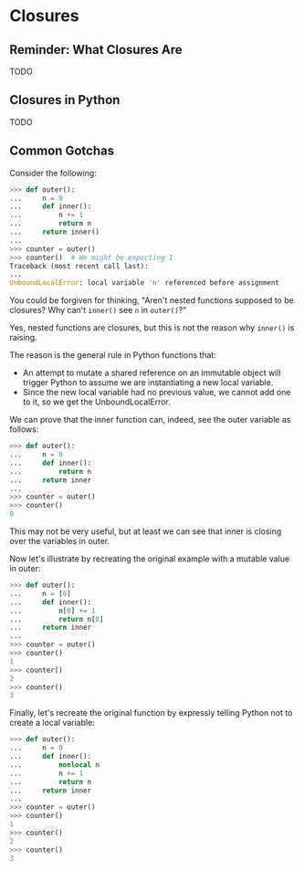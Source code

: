 Closures
========

Reminder: What Closures Are
---------------------------
TODO

Closures in Python
------------------
TODO

Common Gotchas
--------------
Consider the following:
```python
>>> def outer():
...     n = 0
...     def inner():
...         n += 1
...         return n
...     return inner()
...
>>> counter = outer()
>>> counter()  # We might be expecting 1
Traceback (most recent call last):
...
UnboundLocalError: local variable 'n' referenced before assignment
```

You could be forgiven for thinking, "Aren't nested functions supposed to be 
closures? Why can't `inner()` see `n` in `outer()`?"

Yes, nested functions are closures, but this is not the reason why `inner()` is
raising.

The reason is the general rule in Python functions that:
- An attempt to mutate a shared reference on an immutable object will trigger
  Python to assume we are instantiating a new local variable.
- Since the new local variable had no previous value, we cannot add one to it,
  so we get the UnboundLocalError.

We can prove that the inner function can, indeed, see the outer variable 
as follows:

```python
>>> def outer():
...     n = 0
...     def inner():
...         return n
...     return inner
...
>>> counter = outer()
>>> counter()
0
```

This may not be very useful, but at least we can see that inner is closing over
the variables in outer.

Now let's illustrate by recreating the original example with a mutable value in
outer:

```python
>>> def outer():
...     n = [0]
...     def inner():
...         n[0] += 1
...         return n[0]
...     return inner
...
>>> counter = outer()
>>> counter()
1
>>> counter()
2
>>> counter()
3
```

Finally, let's recreate the original function by expressly telling Python not 
to create a local variable:

```python
>>> def outer():
...     n = 0
...     def inner():
...         nonlocal n
...         n += 1
...         return n
...     return inner
...
>>> counter = outer()
>>> counter()
1
>>> counter()
2
>>> counter()
3
```
